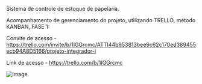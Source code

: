 Sistema de controle de estoque de papelaria.

Acompanhamento de gerenciamento do projeto, utilizando TRELLO, método KANBAN, FASE 1:

Convite de acesso - https://trello.com/invite/b/1IGGrcmc/ATTI44b953813bee9c62c170ed389455ecb94A8D5166/projeto-integrador-i

Link de acesso - https://trello.com/b/1IGGrcmc

![image](https://github.com/hugorbd/Estoquepapelaria/assets/146857878/858a5032-5aa9-4cc5-9514-e8e149cd07b2)

